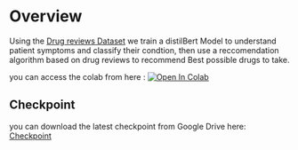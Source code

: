 # Overview
Using the [Drug reviews Dataset](https://archive.ics.uci.edu/dataset/462/drug+review+dataset+drugs+com) we train a distilBert Model to understand patient symptoms and classify their condtion, then use a reccomendation algorithm based on drug reviews to recommend Best possible drugs to take.

you can access the colab from here : 
[![Open In Colab](https://colab.research.google.com/assets/colab-badge.svg)](https://colab.research.google.com/drive/1b3XFC_TDLsy-5_vot4Ah8uq8P9NiHmOo?usp=sharing)

## Checkpoint
you can download the latest checkpoint from Google Drive here: [Checkpoint](https://drive.google.com/file/d/1--ZWT23gG_Ls1ttkp_3ZxKUhFHKRKR9l/view?usp=sharing)
